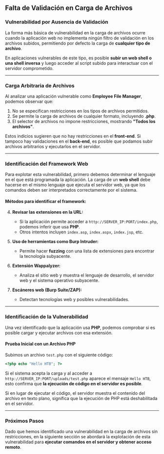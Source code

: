 ## Falta de Validación en Carga de Archivos

### **Vulnerabilidad por Ausencia de Validación**

La forma más básica de vulnerabilidad en la carga de archivos ocurre cuando la aplicación web no implementa ningún filtro de validación en los archivos subidos, permitiendo por defecto la carga de **cualquier tipo de archivo**.

En aplicaciones vulnerables de este tipo, es posible **subir un web shell o una shell inversa** y luego acceder al script subido para interactuar con el servidor comprometido.

---

### **Carga Arbitraria de Archivos**

Al analizar una aplicación vulnerable como **Employee File Manager**, podemos observar que:

1. No se especifican restricciones en los tipos de archivos permitidos.
2. Se permite la carga de archivos de cualquier formato, incluyendo **.php**.
3. El selector de archivos no impone restricciones, mostrando **"Todos los archivos"**.

Estos indicios sugieren que no hay restricciones en el **front-end**. Si tampoco hay validaciones en el **back-end**, es posible que podamos subir archivos arbitrarios y ejecutarlos en el servidor.

---

### **Identificación del Framework Web**

Para explotar esta vulnerabilidad, primero debemos determinar el lenguaje en el que está programada la aplicación. La carga de un **web shell** debe hacerse en el mismo lenguaje que ejecuta el servidor web, ya que los comandos deben ser interpretados correctamente por el sistema.

#### **Métodos para identificar el framework:**

4. **Revisar las extensiones en la URL:**
    
    - Si la aplicación permite acceder a `http://SERVER_IP:PORT/index.php`, podemos inferir que usa **PHP**.
    - Otros intentos incluyen `index.asp`, `index.aspx`, `index.jsp`, etc.
5. **Uso de herramientas como Burp Intruder:**
    
    - Permite hacer **fuzzing** con una lista de extensiones para encontrar la tecnología subyacente.
6. **Extensión Wappalyzer:**
    
    - Analiza el sitio web y muestra el lenguaje de desarrollo, el servidor web y el sistema operativo subyacente.
7. **Escáneres web (Burp Suite/ZAP):**
    
    - Detectan tecnologías web y posibles vulnerabilidades.

---

### **Identificación de la Vulnerabilidad**

Una vez identificado que la aplicación usa **PHP**, podemos comprobar si es posible cargar y ejecutar archivos con esa extensión.

#### **Prueba Inicial con un Archivo PHP**

Subimos un archivo `test.php` con el siguiente código:

```php
<?php echo "Hello HTB"; ?>
```

Si el sistema acepta la carga y al acceder a `http://SERVER_IP:PORT/uploads/test.php` aparece el mensaje `Hello HTB`, esto confirma que **la ejecución de código en el servidor es posible**.

Si en lugar de ejecutar el código, el servidor muestra el contenido del archivo en texto plano, significa que la ejecución de PHP está deshabilitada en el servidor.

---

### **Próximos Pasos**

Dado que hemos identificado una vulnerabilidad en la carga de archivos sin restricciones, en la siguiente sección se abordará la explotación de esta vulnerabilidad para **ejecutar comandos en el servidor y obtener acceso remoto**.